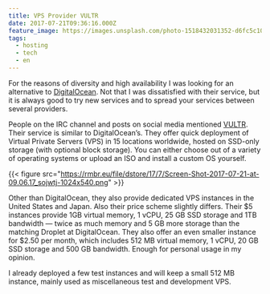 ```yaml
---
title: VPS Provider VULTR
date: 2017-07-21T09:36:16.000Z
feature_image: https://images.unsplash.com/photo-1518432031352-d6fc5c10da5a?ixlib=rb-0.3.5&q=80&fm=jpg&crop=entropy&cs=tinysrgb&w=1080&fit=max&ixid=eyJhcHBfaWQiOjExNzczfQ&s=2ac2a0ba9c4b41180fa2038665684948
tags:
  - hosting
  - tech
  - en
---
```


For the reasons of diversity and high availability I was looking for an alternative to [DigitalOcean](https://digitalocean.com). Not that I was dissatisfied with their service, but it is always good to try new services and to spread your services between several providers.

People on the IRC channel and posts on social media mentioned [VULTR](http://www.vultr.com/?ref=7149844). Their service is similar to DigitalOcean’s. They offer quick deployment of Virtual Private Servers (VPS) in 15 locations worldwide, hosted on SSD-only storage (with optional block storage). You can either choose out of a variety of operating systems or upload an ISO and install a custom OS yourself.

{{< figure src="https://rmbr.eu/file/dstore/17/7/Screen-Shot-2017-07-21-at-09.06.17_sojwtj-1024x540.png" >}}

Other than DigitalOcean, they also provide dedicated VPS instances in the United States and Japan. Also their price scheme slightly differs. Their $5 instances provide 1GB virtual memory, 1 vCPU, 25 GB SSD storage and 1TB bandwidth — twice as much memory and 5 GB more storage than the matching Droplet at DigitalOcean. They also offer an even smaller instance for $2.50 per month, which includes 512 MB virtual memory, 1 vCPU, 20 GB SSD storage and 500 GB bandwidth. Enough for personal usage in my opinion.

I already deployed a few test instances and will keep a small 512 MB instance, mainly used as miscellaneous test and development VPS.
